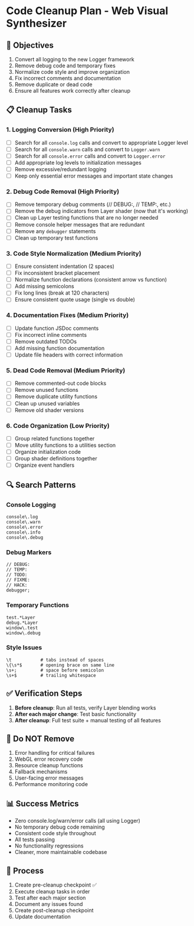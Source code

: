 # Code Cleanup Plan - Web Visual Synthesizer

## 🎯 Objectives
1. Convert all logging to the new Logger framework
2. Remove debug code and temporary fixes
3. Normalize code style and improve organization
4. Fix incorrect comments and documentation
5. Remove duplicate or dead code
6. Ensure all features work correctly after cleanup

## 📋 Cleanup Tasks

### 1. Logging Conversion (High Priority)
- [ ] Search for all `console.log` calls and convert to appropriate Logger level
- [ ] Search for all `console.warn` calls and convert to `Logger.warn`
- [ ] Search for all `console.error` calls and convert to `Logger.error`
- [ ] Add appropriate log levels to initialization messages
- [ ] Remove excessive/redundant logging
- [ ] Keep only essential error messages and important state changes

### 2. Debug Code Removal (High Priority)
- [ ] Remove temporary debug comments (// DEBUG:, // TEMP:, etc.)
- [ ] Remove the debug indicators from Layer shader (now that it's working)
- [ ] Clean up Layer testing functions that are no longer needed
- [ ] Remove console helper messages that are redundant
- [ ] Remove any `debugger` statements
- [ ] Clean up temporary test functions

### 3. Code Style Normalization (Medium Priority)
- [ ] Ensure consistent indentation (2 spaces)
- [ ] Fix inconsistent bracket placement
- [ ] Normalize function declarations (consistent arrow vs function)
- [ ] Add missing semicolons
- [ ] Fix long lines (break at 120 characters)
- [ ] Ensure consistent quote usage (single vs double)

### 4. Documentation Fixes (Medium Priority)
- [ ] Update function JSDoc comments
- [ ] Fix incorrect inline comments
- [ ] Remove outdated TODOs
- [ ] Add missing function documentation
- [ ] Update file headers with correct information

### 5. Dead Code Removal (Medium Priority)
- [ ] Remove commented-out code blocks
- [ ] Remove unused functions
- [ ] Remove duplicate utility functions
- [ ] Clean up unused variables
- [ ] Remove old shader versions

### 6. Code Organization (Low Priority)
- [ ] Group related functions together
- [ ] Move utility functions to a utilities section
- [ ] Organize initialization code
- [ ] Group shader definitions together
- [ ] Organize event handlers

## 🔍 Search Patterns

### Console Logging
```
console\.log
console\.warn
console\.error
console\.info
console\.debug
```

### Debug Markers
```
// DEBUG:
// TEMP:
// TODO:
// FIXME:
// HACK:
debugger;
```

### Temporary Functions
```
test.*Layer
debug.*Layer
window\.test
window\.debug
```

### Style Issues
```
\t           # tabs instead of spaces
\{\s*$       # opening brace on same line
\s+;         # space before semicolon
\s+$         # trailing whitespace
```

## ✅ Verification Steps

1. **Before cleanup**: Run all tests, verify Layer blending works
2. **After each major change**: Test basic functionality
3. **After cleanup**: Full test suite + manual testing of all features

## 🚫 Do NOT Remove

1. Error handling for critical failures
2. WebGL error recovery code
3. Resource cleanup functions
4. Fallback mechanisms
5. User-facing error messages
6. Performance monitoring code

## 📊 Success Metrics

- Zero console.log/warn/error calls (all using Logger)
- No temporary debug code remaining
- Consistent code style throughout
- All tests passing
- No functionality regressions
- Cleaner, more maintainable codebase

## 🔄 Process

1. Create pre-cleanup checkpoint ✅
2. Execute cleanup tasks in order
3. Test after each major section
4. Document any issues found
5. Create post-cleanup checkpoint
6. Update documentation